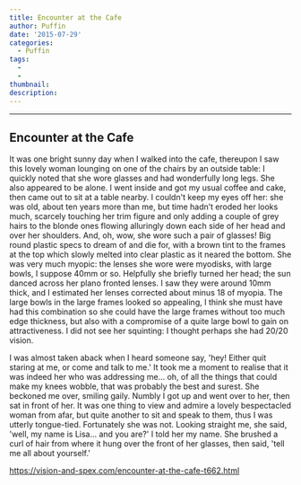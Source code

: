 ```yaml
---
title: Encounter at the Cafe
author: Puffin
date: '2015-07-29'
categories:
  - Puffin
tags:
  - 
  - 
thumbnail: 
description: 
---
```


-----------------------------
Encounter at the Cafe
-----------------------------

It was one bright sunny day when I walked into the cafe, thereupon I saw this lovely woman lounging on one of the chairs by an outside table: I quickly noted that she wore glasses and had wonderfully long legs. She also appeared to be alone. I went inside and got my usual coffee and cake, then came out to sit at a table nearby. I couldn't keep my eyes off her: she was old, about ten years more than me, but time hadn’t 
eroded her looks much, scarcely touching her trim figure and only adding a couple of grey hairs to the blonde ones flowing alluringly down each side of her head and over her shoulders. And, oh, wow, she wore such a pair of glasses! Big round plastic specs to dream of and die for, with a brown tint to the frames at the top which slowly melted into clear plastic as it neared the bottom. She was very much myopic: the lenses she wore were myodisks, with large bowls, I suppose 40mm or so. Helpfully she briefly turned her head; the sun danced across her plano fronted lenses. I saw they were around 10mm thick, and I estimated her lenses corrected about minus 18 of myopia. The large bowls in the large frames looked so appealing, I think she must have had this combination so she could have the large frames without too much edge thickness, but also with a compromise of a quite large bowl to gain on attractiveness. I did not see her squinting: I thought perhaps she had 20/20 vision.

I was almost taken aback when I heard someone say,
'hey! Either quit staring at me, or come and talk to me.'
It took me a moment to realise that it was indeed her who was addressing me... oh, of all the things that could make my knees wobble, that was probably the best and surest. She beckoned me over, smiling gaily. Numbly I got up and went over to her, then sat in front of her. It was one thing to view and admire a lovely bespectacled woman from afar, but quite another to sit and speak to them, thus I was utterly tongue-tied. Fortunately she was not. Looking straight me, she said,
'well, my name is Lisa... and you are?'
I told her my name. She brushed a curl of hair from where it hung over the front of her glasses, then said,
'tell me all about yourself.'

https://vision-and-spex.com/encounter-at-the-cafe-t662.html

